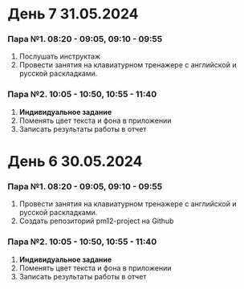 # День 7 31.05.2024

### Пара №1. 08:20 - 09:05, 09:10 - 09:55
1. Послушать инструктаж
2. Провести занятия на клавиатурном тренажере с английской и русской раскладками. 
### Пара №2. 10:05 - 10:50, 10:55 - 11:40
1. **Индивидуальное задание**
2. Поменять цвет текста и фона в приложении
3. Записать результаты работы в отчет
   
# День 6 30.05.2024

### Пара №1. 08:20 - 09:05, 09:10 - 09:55
1. Провести занятия на клавиатурном тренажере с английской и русской раскладками. 
2. Создать репозиторий pm12-project на Github

### Пара №2. 10:05 - 10:50, 10:55 - 11:40
1. **Индивидуальное задание**
2. Поменять цвет текста и фона в приложении
3. Записать результаты работы в отчет

